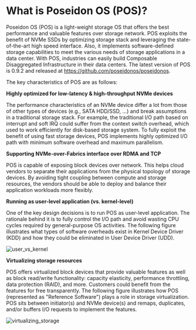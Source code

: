 # What is Poseidon OS (POS)?
Poseidon OS (POS) is a light-weight storage OS that offers the best performance and valuable features over storage network. POS exploits the benefit of NVMe SSDs by optimizing storage stack and leveraging the state-of-the-art high speed interface. Also, it implements software-defined storage capabilities to meet the various needs of storage applications in a data center. With POS, industries can easily build Composable Disaggregated Infrastructure in their data centers. The latest version of POS is 0.9.2 and released at https://github.com/poseidonos/poseidonos.

The key characteristics of POS are as follows: 

**Highly optimized for low-latency & high-throughput NVMe devices**

The performance characteristics of an NVMe device differ a lot from those of other types of devices (e.g., SATA HDD/SSD, ...) and break assumptions in a traditional storage stack. For example, the traditional I/O path based on interrupt and soft IRQ could suffer from the context switch overhead, which used to work efficiently for disk-based storage system. To fully exploit the benefit of using fast storage devices, POS implements highly optimized I/O path with minimum software overhead and maximum parallelism. 

**Supporting NVMe-over-Fabrics interface over RDMA and TCP**

POS is capable of exposing block devices over network. This helps cloud vendors to separate their applications from the physical topology of storage devices. By avoiding tight coupling between compute and storage resources, the vendors should be able to deploy and balance their application workloads more flexibly. 

**Running as user-level application (vs. kernel-level)**

One of the key design decisions is to run POS as user-level application. The rationale behind it is to fully control the I/O path and avoid wasting CPU cycles required by general-purpose OS activities. The following figure illustrates what types of software overheads exist in Kernel Device Driver (KDD) and how they could be eliminated in User Device Driver (UDD).

![user_vs_kernel](../images/user_vs_kernel.png)

**Virtualizing storage resources**

POS offers virtualized block devices that provide valuable features as well as block read/write functionality: capacity elasticity, performance throttling, data protection (RAID), and more. Customers could benefit from the features for free transparently. The following figure illustrates how POS (represented as "Reference Software") plays a role in storage virtualization. POS sits between initiator(s) and NVMe device(s) and remaps, duplicates, and/or buffers I/O requests to implement the features.

![virtualizing_storage](../images/virtualizing_storage.png)
